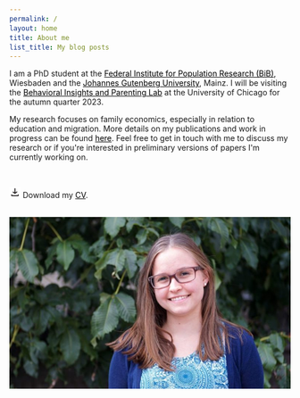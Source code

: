 ```yaml
---
permalink: /
layout: home
title: About me
list_title: My blog posts
---
```



I am a PhD student at the <a href="https://www.bib.bund.de/DE/Institut/Mitarbeiter/Ziege/Ziege.html" style="color:black; text-decoration: underline;" >Federal Institute for Population Research (BiB)</a>, Wiesbaden and the <a href="https://startseite.uni-mainz.de" style="color:black; text-decoration: underline;">Johannes Gutenberg University</a>, Mainz. I will be visiting the <a href="https://biplab.uchicago.edu" style="color:black; text-decoration: underline;">Behavioral Insights and Parenting Lab</a> at the University of Chicago for the autumn quarter 2023.

My research focuses on family economics, especially in relation to education and migration. More details on my publications and work in progress can be found <a href="/research.html" style="color:black; text-decoration: underline;">here</a>. Feel free to get in touch with me to discuss my research or if you're interested in preliminary versions of papers I'm currently working on.

<br/>

<img src="/assets/imgs/download_symbol.png" width="20px"> Download my <a href="https://drive.google.com/file/d/1J5j2-OxePIo3GvP4S-bk9R1cEQLKdSjV/view?usp=sharing" style="color:black; text-decoration: underline;">CV</a>.





<br/>

<center><img src="/assets/imgs/bild_horiziontal.jpg" width="600px">



